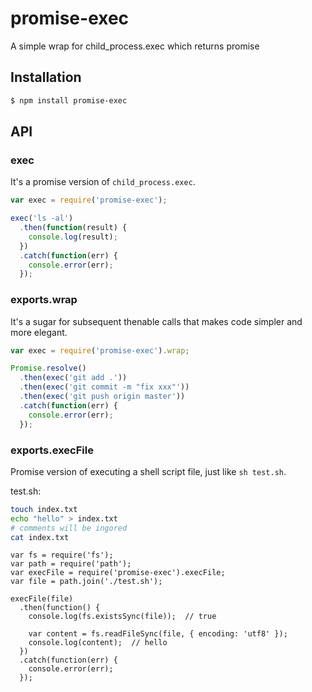 # promise-exec
A simple wrap for child_process.exec which returns promise

## Installation

```bash
$ npm install promise-exec
```

## API

### exec

It's a promise version of `child_process.exec`.

```javascript
var exec = require('promise-exec');

exec('ls -al')
  .then(function(result) {
    console.log(result);
  })
  .catch(function(err) {
    console.error(err);
  });
```

### exports.wrap

It's a sugar for subsequent thenable calls that makes code simpler and more elegant.

```javascript
var exec = require('promise-exec').wrap;

Promise.resolve()
  .then(exec('git add .'))
  .then(exec('git commit -m "fix xxx"'))
  .then(exec('git push origin master'))
  .catch(function(err) {
    console.error(err);
  });
```

### exports.execFile

Promise version of executing a shell script file, just like `sh test.sh`.

test.sh:

```bash
touch index.txt
echo "hello" > index.txt
# comments will be ingored
cat index.txt
```

```javascrpt
var fs = require('fs');
var path = require('path');
var execFile = require('promise-exec').execFile;
var file = path.join('./test.sh');

execFile(file)
  .then(function() {
    console.log(fs.existsSync(file));  // true

    var content = fs.readFileSync(file, { encoding: 'utf8' });
    console.log(content);  // hello
  })
  .catch(function(err) {
    console.error(err);
  });
```

